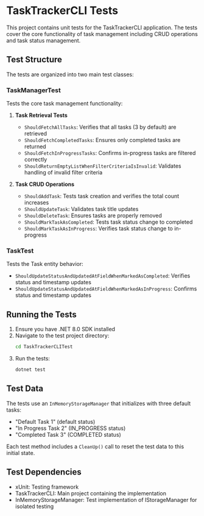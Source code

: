 # TaskTrackerCLI Tests

This project contains unit tests for the TaskTrackerCLI application. The tests cover the core functionality of task management including CRUD operations and task status management.

## Test Structure

The tests are organized into two main test classes:

### TaskManagerTest
Tests the core task management functionality:

1. **Task Retrieval Tests**
   - `ShouldFetchAllTasks`: Verifies that all tasks (3 by default) are retrieved
   - `ShouldFetchCompletedTasks`: Ensures only completed tasks are returned
   - `ShouldFetchInProgressTasks`: Confirms in-progress tasks are filtered correctly
   - `ShouldReturnEmptyListWhenFilterCriteriaIsInvalid`: Validates handling of invalid filter criteria

2. **Task CRUD Operations**
   - `ShouldAddTask`: Tests task creation and verifies the total count increases
   - `ShouldUpdateTask`: Validates task title updates
   - `ShouldDeleteTask`: Ensures tasks are properly removed
   - `ShouldMarkTaskAsCompleted`: Tests task status change to completed
   - `ShouldMarkTaskAsInProgress`: Verifies task status change to in-progress

### TaskTest
Tests the Task entity behavior:
- `ShouldUpdateStatusAndUpdatedAtFieldWhenMarkedAsCompleted`: Verifies status and timestamp updates
- `ShouldUpdateStatusAndUpdatedAtFieldWhenMarkedAsInProgress`: Confirms status and timestamp updates

## Running the Tests

1. Ensure you have .NET 8.0 SDK installed
2. Navigate to the test project directory:
   ```bash
   cd TaskTrackerCLITest
   ```
3. Run the tests:
   ```bash
   dotnet test
   ```

## Test Data

The tests use an `InMemoryStorageManager` that initializes with three default tasks:
- "Default Task 1" (default status)
- "In Progress Task 2" (IN_PROGRESS status)
- "Completed Task 3" (COMPLETED status)

Each test method includes a `CleanUp()` call to reset the test data to this initial state.

## Test Dependencies

- xUnit: Testing framework
- TaskTrackerCLI: Main project containing the implementation
- InMemoryStorageManager: Test implementation of IStorageManager for isolated testing
